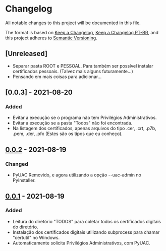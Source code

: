 # Changelog
All notable changes to this project will be documented in this file.

The format is based on [Keep a Changelog](https://keepachangelog.com/en/1.0.0/), [Keep a Changelog PT-BR](https://keepachangelog.com/pt-BR/1.0.0/),
and this project adheres to [Semantic Versioning](https://semver.org/spec/v2.0.0.html).


## [Unreleased]
- Separar pasta ROOT e PESSOAL. Para também ser possível instalar certificados pessoais. (Talvez mais alguns futuramente...)
- Pensando em mais coisas para adicionar...

## [0.0.3] - 2021-08-20
### Added
- Evitar a execução se o programa não tem Privilégios Administrativos.
- Evitar a execução se a pasta "Todos" não foi encontrada.
- Na listagem dos certificados, apenas arquivos do tipo .cer, .crt, .p7b, .pem, .der, .pfx (Estes são os tipos que eu conheço).

## [0.0.2] - 2021-08-19
### Changed
- PyUAC Removido, e agora utilizando a opção --uac-admin no PyInstaller.


## [0.0.1] - 2021-08-19
### Added
- Leitura do diretório "TODOS" para coletar todos os certificados digitais do diretório.
- Instalação dos certificados digitais utilizando subprocess para chamar "certutil" no Windows.
- Automaticamente solicita Privilégios Administrativos, com PyUAC.


[0.0.2]: https://github.com/MrMineToons/Auto-Certificate-Installer-py/releases/tag/0.0.2
[0.0.1]: unreleased

